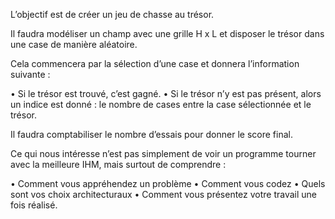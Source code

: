 L’objectif est de créer un jeu de chasse au trésor. 

Il faudra modéliser un champ avec une grille H x L et disposer le trésor dans une case de manière aléatoire. 

Cela commencera par la sélection d’une case et donnera l’information suivante : 

•	Si le trésor est trouvé, c’est gagné. 
•	Si le trésor n’y est pas présent, alors un indice est donné : le nombre de cases entre la case sélectionnée et le trésor. 

Il faudra comptabiliser le nombre d’essais pour donner le score final. 

Ce qui nous intéresse n’est pas simplement de voir un programme tourner avec la meilleure IHM, mais surtout de comprendre : 

•	Comment vous appréhendez un problème 
•	Comment vous codez 
•	Quels sont vos choix architecturaux 
•	Comment vous présentez votre travail une fois réalisé.
